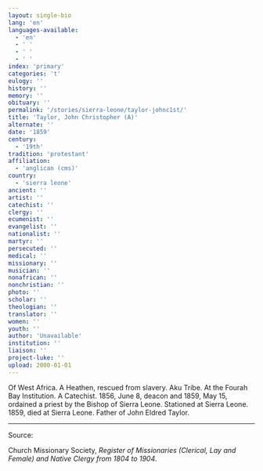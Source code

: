 ```yaml
---
layout: single-bio
lang: 'en'
languages-available:
  - 'en'
  - ' '
  - ' '
  - ' '
index: 'primary'
categories: 't'
eulogy: ''
history: ''
memory: ''
obituary: ''
permalink: '/stories/sierra-leone/taylor-johnc1st/'
title: 'Taylor, John Christopher (A)'
alternate: ''
date: '1859'
century:
  - '19th'
tradition: 'protestant'
affiliation:
  - 'anglican (cms)'
country:
  - 'sierra leone'
ancient: ''
artist: ''
catechist: ''
clergy: ''
ecumenist: ''
evangelist: ''
nationalist: ''
martyr: ''
persecuted: ''
medical: ''
missionary: ''
musician: ''
nonafrican: ''
nonchristian: ''
photo: ''
scholar: ''
theologian: ''
translator: ''
women: ''
youth: ''
author: 'Unavailable'
institution: ''
liaison: ''
project-luke: ''
upload: 2000-01-01
---
```



Of West Africa.  A Heathen, rescued from slavery.  Aku Tribe.  At the Fourah Bay Institution.  A Catechist.  1856, June 8, deacon and 1859, May 15, ordained a priest by the Bishop of Sierra Leone. Stationed at Sierra Leone.  1859, died at Sierra Leone.  Father of John Eldred Taylor.

---

Source:

Church Missionary Society, *Register of Missionaries (Clerical, Lay and Female) and Native Clergy from 1804 to 1904*.
